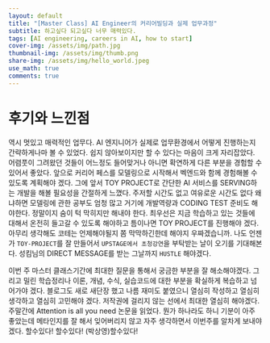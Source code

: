 ```yaml
---
layout: default
title: "[Master Class] AI Engineer의 커리어빌딩과 실제 업무과정"
subtitle: 하고싶다 되고싶다 너무 매력있다.
tags: [AI engineering, careers in AI, how to start]
cover-img: /assets/img/path.jpg
thumbnail-img: /assets/img/thumb.png
share-img: /assets/img/hello_world.jpeg
use_math: true
comments: true
---
```


# 후기와 느낀점

역시 멋있고 매력적인 업무다. AI 엔지니어가 실제로 업무환경에서 어떻게 진행하는지 간략하게나마 볼 수 있었다. 쉽지 않아보이지만 할 수 있다는 마음이 크게 자리잡았다. 어렴풋이 그려왔던 것들이 어느정도 들어맞거나 아니면 확연하게 다른 부분을 경험할 수 있어서 좋았다. 앞으로 커리어 페스를 모델링으로 시작해서 벡엔드와 함께 경험해볼 수 있도록 계획해야 겠다. 그에 앞서 TOY PROJECT로 간단한 AI 서비스를 SERVING하는 개발을 해볼 필요성을 간절하게 느꼈다. 주저할 시간도 없고 여유로운 시간도 없다 왜냐하면 모델링에 관한 공부도 엄청 많고 거기에 개발역량과 CODING TEST 준비도 해야한다. 정말이지 숨이 턱 막히지만 해내야 한다. 최우선은 지금 학습하고 있는 것들에 대해서 온전히 들고갈 수 있도록 해야하고 틈이나면 TOY PROJECT를 진행해야 겠다. 아무리 생각해도 코테는 언제해야될지 쫌 막막하긴한데 해야지 우짜겠습니까. 나도 언젠가 `TOY-PROJECT`를 잘 만들어서 `UPSTAGE에서 초청강연`을 부탁받는 날이 오기를 기대해본다. 성킴님의 DIRECT MESSAGE를 받는 그날까지 `HUSTLE` 해야겠다.

이번 주 마스터 클래스기간에 최대한 질문을 통해서 궁금한 부분을 잘 해소해야겠다. 그리고 밀린 학습정리나 이론, 개념, 수식, 실습코드에 대한 부분을 확실하게 복습하고 넘어가야 겠다. 블로그도 새로 새단장 했고 나름 재미도 붙였으니 열심히 작성하고 열심히 생각하고 열심히 고민해야 겠다. 저작권에 걸리지 않는 선에서 최대한 열심히 해야겠다. 주말간에 Attention is all you need 논문을 읽었다. 뭔가 하나라도 하니 기분이 아주 좋았는데 메타인지를 잘 해서 잊어버리지 않고 자주 생각하면서 이번주를 알차게 보내야겠다. 할수있다! 할수있다! (박상영)할수있다!